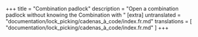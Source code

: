 +++
title = "Combination padlock"
description = "Open a combination padlock without knowing the Combination with "
[extra]
untranslated = "documentation/lock_picking/cadenas_à_code/index.fr.md"
translations = [
    "documentation/lock_picking/cadenas_à_code/index.fr.md"
]
+++
